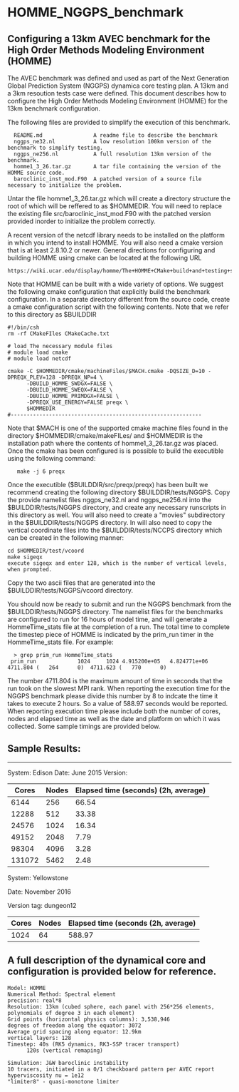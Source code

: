 # HOMME_NGGPS_benchmark

## Configuring a 13km AVEC benchmark for the High Order Methods Modeling Environment (HOMME)

  The AVEC benchmark was defined and used as part of the Next Generation Global Prediction System (NGGPS) 
dynamica core testing plan. A 13km and a 3km resoution tests case were defined.  This document describes 
how to configure the High Order Methods Modeling Environment (HOMME) for the 13km benchmark configuration.

  The following files are provided to simplify the execution of this benchmark.  

```
  README.md                A readme file to describe the benchmark
  nggps_ne32.nl            A low resolution 100km version of the benchmark to simplify testing.
  nggps_ne256.nl           A full resolution 13km version of the benchmark.
  homme1_3_26.tar.gz       A tar file containing the version of the HOMME source code.
  baroclinic_inst_mod.F90  A patched version of a source file necessary to initialize the problem.  
```


 Untar the file homme1_3_26.tar.gz which will create a directory structure the root of which will be reffered to as $HOMMEDIR.  You will need to replace the existing file src/baroclinic_inst_mod.F90 with the patched version provided inorder to initialize the problem correctly.  

 A recent version of the netcdf library needs to be installed on the platform in which you intend to install
HOMME.  You will also need a cmake version that is at least 2.8.10.2 or newer. General directions for configuring and building HOMME using cmake can be located at the following URL

    https://wiki.ucar.edu/display/homme/The+HOMME+CMake+build+and+testing+system

  Note that HOMME can be built with a wide variety of options.  We suggest the following cmake configuration 
that  explicitly build the benchmark configuration. In a separate directory different from the source code, create 
a cmake configuration script with the following contents.  Note that we refer to this directory as $BUILDDIR

```#------------------------------------------------------------
#!/bin/csh 
rm -rf CMakeFIles CMakeCache.txt

# load The necessary module files
# module load cmake
# module load netcdf

cmake -C $HOMMEDIR/cmake/machineFiles/$MACH.cmake -DQSIZE_D=10 -DPREQX_PLEV=128 -DPREQX_NP=4 \
      -DBUILD_HOMME_SWDGX=FALSE \
      -DBUILD_HOMME_SWEQX=FALSE \
      -DBUILD_HOMME_PRIMDGX=FALSE \
      -DPREQX_USE_ENERGY=FALSE preqx \
      $HOMMEDIR
#------------------------------------------------------------
```

   Note that $MACH is one of the supported cmake machine files found in the directory $HOMMEDIR/cmake/makeFILes/ and 
$HOMMEDIR is the installation path where the contents of homme1_3_26.tar.gz was placed.  Once the cmake has been configured is is possible to build the executible using the following command:

```
   make -j 6 preqx   
```


   Once the executible ($BUILDDIR/src/preqx/preqx) has been built we recommend creating the following directory $BUILDDIR/tests/NGGPS. Copy the provide namelist files nggps_ne32.nl and nggps_ne256.nl into the $BUILDDIR/tests/NGGPS directory, and create any necessary runscripts in this directory as well.  You will also need to create a "movies" subdirectory in the $BUILDDIR/tests/NGGPS directory.  In will also need to copy the vertical coordinate files into the $BUILDDIR/tests/NCCPS directory which can be created in the following manner:
    
```
cd $HOMMEDIR/test/vcoord
make sigeqx
execute sigeqx and enter 128, which is the number of vertical levels, when prompted.  
```

Copy the two ascii files that are generated into the $BUILDDIR/tests/NGGPS/vcoord directory.  

You should now be ready to submit and run the NGGPS benchmark from the $BUILDDIR/tests/NGGPS directory. The namelist 
files for the benchmarks are configured to run for 16 hours of model time, and will generate a HommeTime_stats file at the completion of a run. The total time to complete the timestep piece of HOMME is indicated by the prim_run timer in the HommeTime_stats file.  For example:

```
  > grep prim_run HommeTime_stats 
 prim_run             1024     1024 4.915200e+05   4.824771e+06  4711.804 (   264      0)  4711.623 (   770      0)
```

   The number 4711.804 is the maximum amount of time in seconds that the run took on the slowest MPI rank.  When reporting the execution time for the NGGPS benchmark please divide this number by 8 to indcate the time it takes to execute 2 hours.  So a value of 588.97 seconds would be reported. When reporting execution time please include both the number of cores, nodes and elapsed time as well as the date and platform on which it was collected.  Some sample timings are provided below.
  

## Sample Results:
-----------------

System: Edison 
Date:   June 2015
Version: 

| Cores   | Nodes   | Elapsed time (seconds) (2h, average) |
| ------- |---------| -------------------------------------|
|6144     | 256     | 66.54 |
|12288    | 512     | 33.38 |
|24576    | 1024    | 16.34 |
|49152    | 2048    |  7.79 |
|98304    | 4096    |  3.28 |
|131072   | 5462    |  2.48 |


System:  Yellowstone 

Date:    November 2016

Version tag: dungeon12 

| Cores   |   Nodes  | Elapsed time (seconds (2h, average) |
|---------|----------|-------------------------------------|
| 1024    |  64      | 588.97 |

 
## A full description of the dynamical core and configuration is provided below for reference.

```
Model: HOMME
Numerical Method: Spectral element 
precision: real*8
Resolution: 13km (cubed sphere, each panel with 256*256 elements, polynomials of degree 3 in each element)
Grid points (horizontal physics columns): 3,538,946
degrees of freedom along the equator: 3072
Average grid spacing along equator: 12.9km
vertical layers: 128
Timestep: 40s (RK5 dynamics, RK3-SSP tracer transport)
	  120s (vertical remaping)

Simulation: J&W baroclinic instability
10 tracers, initiated in a 0/1 checkboard pattern per AVEC report 
hyperviscosity nu = 1e12
"limiter8" - quasi-monotone limiter
```
